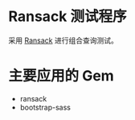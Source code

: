 # Ransack 测试程序

采用 [Ransack](https://github.com/activerecord-hackery/ransack) 进行组合查询测试。

# 主要应用的 Gem
* ransack
* bootstrap-sass



